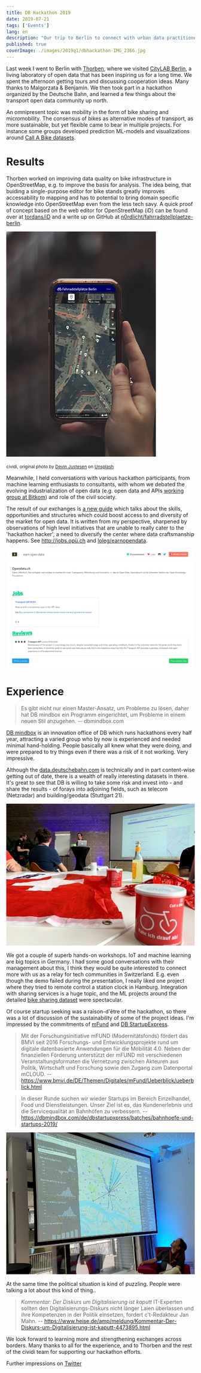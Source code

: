 ```yaml
---
title: DB Hackathon 2019
date: 2019-07-21
tags: ['Events']
lang: en
description: "Our trip to Berlin to connect with urban data practitioners in Germany"
published: true
coverImage: ./images/2019q1/dbhackathon-IMG_2366.jpg
---
```


Last week I went to Berlin with [Thorben](https://twitter.com/twesterhuys), where we visited [CityLAB Berlin](https://www.citylab-berlin.org/), a living laboratory of open data that has been inspiring us for a long time. We spent the afternoon getting tours and discussing cooperation ideas. Many thanks to Malgorzata & Benjamin. We then took part in a hackathon organized by the Deutsche Bahn, and learned a few things about the transport open data community up north.

An omnipresent topic was mobility in the form of bike sharing and micromobility. The consensus of bikes as alternative modes of transport, as more sustainable, but yet flexible came to bear in multiple projects. For instance some groups developed prediction ML-models and visualizations around [Call A Bike datasets](https://data.deutschebahn.com/dataset/data-call-a-bike).

# Results

Thorben worked on improving data quality on bike infrastructure in OpenStreetMap, e.g. to improve the basis for analysis. The idea being, that buiding a single-purpose editor for bike stands greatly improves accessability to mapping and has to potential to bring domain specific knowledge into OpenStreetMap even from the less tech savy. A quick proof of concept based on the web editor for OpenStreetMap (iD) can be found over at [tordans/iD](https://github.com/tordans/iD) and a write up on GitHub at [n0rdlicht/fahrradstellplaetze-berlin](https://github.com/n0rdlicht/fahrradstellplaetze-berlin).

![Screenshot of Fahrradstellplaetze Berlin, Original Photo by [Devin Justesen](https://unsplash.com/@devjustesen) on [Unsplash](https://unsplash.com/search/photos/urban-iphone-screen-hand)](./images/2019q1/dbhackathon-fahrradstellplaetze.jpg)

<small>cividi, original photo by [Devin Justesen](https://unsplash.com/@devjustesen) on [Unsplash](https://unsplash.com/search/photos/urban-iphone-screen-hand)</small>

Meanwhile, I held conversations with various hackathon participants, from machine learning enthusiasts to consultants, with whom we debated the evolving industrialization of open data (e.g. open data and APIs [working group at Bitkom](https://www.bitkom.org/Bitkom/Organisation/Gremien/Open-Data-Open-API.html)) and role of the civil society.

The result of our exchanges is [a new guide](https://github.com/loleg/earnopendata/blob/master/GUIDE.md) which talks about the skills, opportunities and structures which could boost access to and diversity of the market for open data. It is written from my perspective, sharpened by observations of high level initiatives that are unable to really cater to the 'hackathon hacker', a need to diversify the center where data craftsmanship happens. See http://jobs.opü.ch and [loleg/earnopendata](https://github.com/loleg/earnopendata).

![Screenshot of EarnOpenData](./images/2019q1/dbhackathon-earnopendata.png)

# Experience

> Es gibt nicht nur einen Master-Ansatz, um Probleme zu lösen, daher hat DB mindbox ein Programm eingerichtet, um Probleme in einem neuen Stil anzugehen.
-- dbmindbox.com

[DB mindbox](https://dbmindbox.com/) is an innovation office of DB which runs hackathons every half year, attracting a varied group who by now is experienced and needed minimal hand-holding. People basically all knew what they were doing, and were prepared to try things even if there was a risk of it not working. Very impressive.

Although the [data.deutschebahn.com](https://data.deutschebahn.com/) is technically and in part content-wise getting out of date, there is a wealth of really interesting datasets in there. It's great to see that DB is willing to take some risk and invest into - and share the results - of forays into adjoining fields, such as telecom (Netzradar) and building/geodata (Stuttgart 21).

![Workshop photo](./images/2019q1/dbhackathon-IMG_2360.jpg)

We got a couple of superb hands-on workshops. IoT and machine learning are big topics in Germany. I had some good conversations with their management about this, I think they would be quite interested to connect more with us as a relay for tech communities in Switzerland. E.g. even though the demo failed during the presentation, I really liked one project where they tried to remote control a station clock in Hamburg. Integration with sharing services is a huge topic, and the ML projects around the detailed [bike sharing dataset](https://data.deutschebahn.com/dataset/data-call-a-bike) were spectacular.

Of course startup seeking was a raison-d'être of the hackathon, so there was a lot of discussion of the sustainability of some of the project ideas. I'm impressed by the commitments of [mFund](https://www.bmvi.de/DE/Themen/Digitales/mFund/) and [DB StartupExpress](https://dbmindbox.com/de/dbstartupxpress/batches/bahnhoefe-und-startups-2019/).

> Mit der Forschungsinitiative mFUND (Modernitätsfonds) fördert das BMVI seit 2016 Forschungs- und Entwicklungsprojekte rund um digitale datenbasierte Anwendungen für die Mobilität 4.0. Neben der finanziellen Förderung unterstützt der mFUND mit verschiedenen Veranstaltungsformaten die Vernetzung zwischen Akteuren aus Politik, Wirtschaft und Forschung sowie den Zugang zum Datenportal mCLOUD.
> -- https://www.bmvi.de/DE/Themen/Digitales/mFund/Ueberblick/ueberblick.html

> In dieser Runde suchen wir wieder Startups im Bereich Einzelhandel, Food und Dienstleistungen. Unser Ziel ist es, das Kundenerlebnis und die Servicequalität an Bahnhöfen zu verbessern.
> -- https://dbmindbox.com/de/dbstartupxpress/batches/bahnhoefe-und-startups-2019/

![Photo of workshop](./images/2019q1/dbhackathon-IMG_20190719_181127.jpg)

At the same time the political situation is kind of puzzling. People were talking a lot about this kind of thing..

> _Kommentar: Der Diskurs um Digitalisierung ist kaputt_
> IT-Experten sollten den Digitalisierungs-Diskurs nicht länger Laien überlassen und ihre Kompetenzen in der Politik einsetzen, fordert c't-Redakteur Jan Mahn.
> -- https://www.heise.de/amp/meldung/Kommentar-Der-Diskurs-um-Digitalisierung-ist-kaputt-4473895.html

We look forward to learning more and strengthening exchanges across borders. Many thanks to all for the experience, and to Thorben and the rest of the cividi team for supporting our hackathon efforts.

Further impressions on [Twitter](twitter.com/hashtag/dbhackathon)
